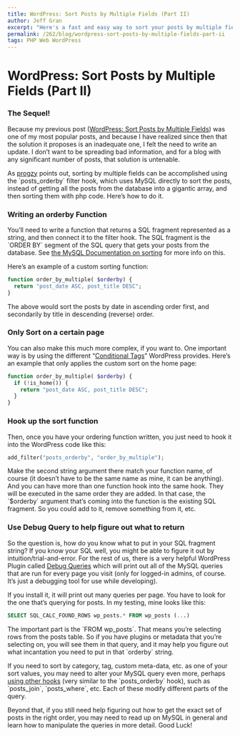 ```yaml
---
title: WordPress: Sort Posts by Multiple Fields (Part II)
author: Jeff Gran
excerpt: "Here's a fast and easy way to sort your posts by multiple fields, using the posts_orderby filter hook and a simple function."
permalink: /262/blog/wordpress-sort-posts-by-multiple-fields-part-ii
tags: PHP Web WordPress
---
```

# WordPress: Sort Posts by Multiple Fields (Part II)

### The Sequel!

Because my previous post ([WordPress: Sort Posts by Multiple Fields][1]) was one of my most popular posts, and because I have realized since then that the solution it proposes is an inadequate one, I felt the need to write an update. I don’t want to be spreading bad information, and for a blog with any significant number of posts, that solution is untenable.

 [1]: http://jeffgran.com/218/blog/wordpress-sort-posts-by-multiple-fields "WordPress: Sort Posts by Multiple Fields"

As [progzy][2] points out, sorting by multiple fields can be accomplished using the \`posts_orderby\` filter hook, which uses MySQL directly to sort the posts, instead of getting all the posts from the database into a gigantic array, and then sorting them with php code. Here’s how to do it.

 [2]: http://jeffgran.com/218/blog/wordpress-sort-posts-by-multiple-fields#comment-254 "WordPress: Sort Posts by Multiple Fields"

### Writing an orderby Function

You’ll need to write a function that returns a SQL fragment represented as a string, and then connect it to the filter hook. The SQL fragment is the \`ORDER BY\` segment of the SQL query that gets your posts from the database. See [the MySQL Documentation on sorting][3] for more info on this.

 [3]: http://dev.mysql.com/doc/refman/5.0/en/sorting-rows.html

Here’s an example of a custom sorting function:

~~~~ php
function order_by_multiple( $orderby) {
  return "post_date ASC, post_title DESC";
}
~~~~

The above would sort the posts by date in ascending order first, and secondarily by title in descending (reverse) order. 

### Only Sort on a certain page

You can also make this much more complex, if you want to. One important way is by using the different “[Conditional Tags][4]” WordPress provides. Here’s an example that only applies the custom sort on the home page:

 [4]: http://codex.wordpress.org/Conditional_Tags

~~~~ php
function order_by_multiple( $orderby) {
  if (!is_home()) {
    return "post_date ASC, post_title DESC";
  }
}
~~~~

### Hook up the sort function

Then, once you have your ordering function written, you just need to hook it into the WordPress code like this:

~~~~ php
add_filter("posts_orderby", "order_by_multiple");
~~~~

Make the second string argument there match your function name, of course (it doesn’t have to be the same name as mine, it can be anything). And you can have more than one function hook into the same hook. They will be executed in the same order they are added. In that case, the \`$orderby\` argument that’s coming into the function is the existing SQL fragment. So you could add to it, remove something from it, etc.

### Use Debug Query to help figure out what to return

So the question is, how do you know what to put in your SQL fragment string? If you know your SQL well, you might be able to figure it out by intuition/trial-and-error. For the rest of us, there is a very helpful WordPress Plugin called [Debug Queries][5] which will print out all of the MySQL queries that are run for every page you visit (only for logged-in admins, of course. It’s just a debugging tool for use while developing).

 [5]: http://wordpress.org/extend/plugins/debug-queries/

If you install it, it will print out many queries per page. You have to look for the one that’s querying for posts. In my testing, mine looks like this:

~~~~ sql
SELECT SQL_CALC_FOUND_ROWS wp_posts.* FROM wp_posts (...)
~~~~

The important part is the \`FROM wp_posts\`. That means you’re selecting rows from the posts table. So if you have plugins or metadata that you’re selecting on, you will see them in that query, and it may help you figure out what incantation you need to put in that \`orderby\` string.

If you need to sort by category, tag, custom meta-data, etc. as one of your sort values, you may need to alter your MySQL query even more, perhaps [using other hooks][6] (very similar to the \`posts\_orderby\` hook), such as \`posts\_join\`, \`posts_where\`, etc. Each of these modify different parts of the query.

 [6]: http://codex.wordpress.org/Custom_Queries

Beyond that, if you still need help figuring out how to get the exact set of posts in the right order, you may need to read up on MySQL in general and learn how to manipulate the queries in more detail. Good Luck!

